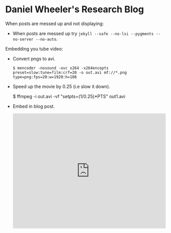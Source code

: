 # Daniel Wheeler's Research Blog

When posts are messed up and not displaying:

 * When posts are messed up try `jekyll --safe --no-lsi --pygments --no-server --no-auto`.

Embedding you tube video:

 * Convert pngs to avi.
 
    `$ mencoder -nosound -ovc x264 -x264encopts preset=slow:tune=film:crf=20 -o out.avi mf://*.png type=png:fps=20:w=1920:h=108`
    
 * Speed up the movie by 0.25 (i.e slow it down).
 
    $ ffmpeg -i out.avi -vf "setpts=(1/0.25)*PTS" out1.avi
    
 * Embed in blog post.
 
    <iframe width="480" height="360" src="http://www.youtube.com/embed/qE9fYpUG3TU" frameborder="0"> </iframe>
